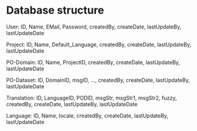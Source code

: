 Database structure
==================

User: ID, Name, EMail, Password, createdBy, createDate, lastUpdateBy, lastUpdateDate

Project: ID, Name, Default_Language, createdBy, createDate, lastUpdateBy, lastUpdateDate

PO-Domain: ID, Name, ProjectID, createdBy, createDate, lastUpdateBy, lastUpdateDate

PO-Dataset: ID, DomainID, msgID, ..., createdBy, createDate, lastUpdateBy, lastUpdateDate

Translation: ID, LanguageID, PODID, msgStr, msgStr1, msgStr2, fuzzy, createdBy, createDate, lastUpdateBy, lastUpdateDate

Language: ID, Name, locale, createdBy, createDate, lastUpdateBy, lastUpdateDate